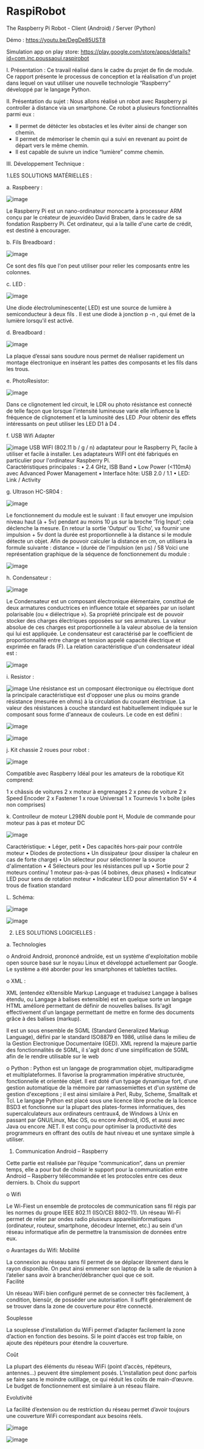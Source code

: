 # RaspiRobot
The Raspberry Pi Robot - Client (Android) / Server (Python)

Démo : https://youtu.be/DegDe85UST8 

Simulation app on play store:
https://play.google.com/store/apps/details?id=com.inc.poussaoui.raspirobot

I.	Présentation : 
  Ce travail réalisé dans le cadre du projet de fin de module.  
Ce rapport présente le processus de conception et la réalisation d'un projet dans lequel on vaut utiliser une nouvelle technologie  “Raspberry” développé par le langage Python. 
 
 
II.	Présentation du sujet :
Nous allons réalisé un robot avec Raspberry pi controller à distance via un smartphone. 
Ce robot a plusieurs fonctionnalités parmi eux : 
-	Il permet de détécter les obstacles et les éviter ainsi de changer son chemin. 
-	Il permet de mémoriser le chemin qui a suivi en revenant au point de départ vers le même chemin. 
-	Il est capable de suivre un indice “lumière” comme chemin. 
 
 
 
III.	Développement Technique : 
 
1.LES SOLUTIONS MATÉRIELLES : 
 
a.	Raspbeery : 


![image](https://cloud.githubusercontent.com/assets/19296142/17629834/7224f076-60b4-11e6-9aa1-42dcce4b4d51.png)

Le Raspberry Pi est un nano-ordinateur monocarte à processeur ARM conçu par le créateur de jeuxvidéo David Braben, dans le cadre de sa fondation Raspberry Pi. Cet ordinateur, qui a la taille d'une carte de crédit, est destiné à encourager. 
        
b.	Fils Breadboard : 
  
 ![image](https://cloud.githubusercontent.com/assets/19296142/17629875/abb29d0c-60b4-11e6-8aba-6f11493df194.png)

Ce sont des fils que l'on peut utiliser pour relier les composants entre les colonnes. 
 
 
c.	LED : 
 
  
 ![image](https://cloud.githubusercontent.com/assets/19296142/17629888/b8981cf4-60b4-11e6-9afe-82b3302d407b.png)

Une diode électroluminescente( LED) est une source de lumière à semiconducteur à deux fils . Il est une diode à jonction p -n , qui émet de la lumière lorsqu'il est activé. 
 
d.	Breadboard : 
  
 ![image](https://cloud.githubusercontent.com/assets/19296142/17629906/c505a1aa-60b4-11e6-9687-e0205442b04c.png)

La plaque d’essai sans soudure nous permet de réaliser rapidement un montage électronique en insérant les pattes des composants et les fils dans les trous. 
 
e.	PhotoResistor: 
 
![image](https://cloud.githubusercontent.com/assets/19296142/17629915/d0f444ee-60b4-11e6-8749-f57128c23c1c.png)
	 
Dans ce clignotement led circuit, le LDR ou photo résistance est connecté de telle façon que lorsque l'intensité lumineuse varie elle influence la fréquence de clignotement et la luminosité des LED .Pour obtenir des effets intéressants on peut utiliser les LED D1 à D4 . 

f.	USB Wifi Adapter 
 
  ![image](https://cloud.githubusercontent.com/assets/19296142/17629930/e6e9e6dc-60b4-11e6-9527-e9aba1c5fd8e.png)
USB WIFI (802.11 b / g / n) adaptateur pour le Raspberry Pi, facile à utiliser et facile à installer. Les adaptateurs WIFI ont été fabriqués en particulier pour l'ordinateur Raspberry Pi.  
Caractéristiques principales : 
•	2.4 GHz, ISB Band 
•	Low Power (<110mA) avec Advanced Power Management 
•	Interface hôte: USB 2.0 / 1.1 
•	LED: Link / Activity 
 
 
g.	Ultrason HC-SR04 : 
  
  ![image](https://cloud.githubusercontent.com/assets/19296142/17629993/4d7820e4-60b5-11e6-901d-dc411664be37.png)

Le fonctionnement du module est le suivant : 
Il faut envoyer une impulsion niveau haut (à + 5v) pendant au moins 10 µs sur la broche ‘Trig Input’; cela déclenche la mesure. En retour la sortie ‘Output’ ou ‘Echo’, va fournir une impulsion + 5v dont la durée est proportionnelle à la distance si le module détecte un objet. Afin de pouvoir calculer la distance en cm, on utilisera la formule suivante : distance = (durée de l’impulsion (en µs) / 58 
Voici une représentation graphique de la séquence de fonctionnement du module : 
   
   ![image](https://cloud.githubusercontent.com/assets/19296142/17630001/5d64d7ea-60b5-11e6-9272-de6eea2a3bf7.png)
   
h.	Condensateur : 
 
 
 ![image](https://cloud.githubusercontent.com/assets/19296142/17630013/6bd67c5c-60b5-11e6-89a2-6a38a65db54b.png)

Le Condensateur est un composant électronique élémentaire, constitué de deux armatures conductrices en influence totale et séparées par un isolant polarisable (ou « diélectrique »). Sa propriété principale est de pouvoir stocker des charges électriques opposées sur ses armatures. La valeur absolue de ces charges est proportionnelle à la valeur absolue de la tension qui lui est appliquée. Le condensateur est caractérisé par le coefficient de proportionnalité entre charge et tension appelé capacité électrique et exprimée en farads (F). La relation caractéristique d'un condensateur idéal est : 
  
 ![image](https://cloud.githubusercontent.com/assets/19296142/17630026/78634b8a-60b5-11e6-8488-37866651151e.png)

i.	Resistor : 
  
 ![image](https://cloud.githubusercontent.com/assets/19296142/17630039/806d290e-60b5-11e6-8b48-a1b99ef57377.png)
Une résistance est un composant électronique ou électrique dont la principale caractéristique est d'opposer une plus ou moins grande résistance (mesurée en ohms) à la circulation du courant électrique. 
La valeur des résistances à couche standard est habituellement indiquée sur le composant sous forme d'anneaux de couleurs. Le code en est défini : 

 ![image](https://cloud.githubusercontent.com/assets/19296142/17630059/8e113302-60b5-11e6-8cad-bcbfb856037d.png)

  ![image](https://cloud.githubusercontent.com/assets/19296142/17630073/97b3445e-60b5-11e6-9fe8-df435f60172a.png)

j.      Kit chassie 2 roues pour robot :

![image](https://cloud.githubusercontent.com/assets/19296142/17630086/a478ba70-60b5-11e6-8297-966ab97c02f6.png)

Compatible avec Raspberry Idéal pour les amateurs de la robotique 
Kit comprend: 
 
1	x châssis de voitures 
2	x moteur à engrenages 
2 x pneu de voiture 
2 x Speed Encoder 
2 x Fastener 
1 x roue Universal 
1 x Tournevis 
1 x boîte (piles non comprises) 

k.      Controlleur de moteur 
L298N double pont H, Module de commande pour moteur pas à pas et moteur DC 
  
  ![image](https://cloud.githubusercontent.com/assets/19296142/17630192/31f02c26-60b6-11e6-93dc-3b89077c206d.png)


Caractéristique: 
•	Léger, petit 
•	Des capacités hors-pair pour contrôle moteur 
•	Diodes de protections 
•	Un dissipateur (pour dissiper la chaleur en cas de forte charge) 
•	Un sélecteur pour sélectionner la source d'alimentation 
•	4 Sélecteurs pour les résistances pull up 
•	Sortie pour 2 moteurs continu/ 1 moteur pas-à-pas (4 bobines, deux phases) 
•	Indicateur LED pour sens de rotation moteur 
•	Indicateur LED pour alimentation 5V 
•	4 trous de fixation standard 


L.	Schéma:

![image](https://cloud.githubusercontent.com/assets/19296142/17638961/1c953f62-60e6-11e6-920d-55e5e90dd9c7.png)


![image](https://cloud.githubusercontent.com/assets/19296142/17638962/28fccd2e-60e6-11e6-91c7-c3e241d5835d.png)


2.	LES SOLUTIONS LOGICIELLES : 

a.	Technologies  
 
o	Android 
Android, prononcé androïde, est un système d'exploitation mobile open source  basé sur le noyau Linux et développé actuellement par Google. Le système a été aborder pour les smartphones et tablettes tactiles. 
 
o	XML : 
 
XML (entendez eXtensible Markup Language et traduisez Langage à balises étendu, ou Langage à balises extensible) est en quelque sorte un langage HTML amélioré permettant de définir de nouvelles balises. Ils'agit effectivement d'un langage permettant de mettre en forme des documents grâce à des balises (markup). 
 
Il est un sous ensemble de SGML (Standard Generalized Markup 
Language), défini par le standard ISO8879 en 1986, utilisé dans le milieu de la Gestion Electronique Documentaire (GED). XML reprend la majeure partie des fonctionnalités de SGML, il s'agit donc d'une simplification de SGML afin de le rendre utilisable sur le web 
 
o	Python : 
Python est un langage de programmation objet, multiparadigme et multiplateformes. Il favorise la programmation impérative structurée, fonctionnelle et orientée objet. Il est doté d'un typage dynamique fort, d'une gestion automatique de la mémoire par ramassemiettes et d'un système de gestion d'exceptions ; il est ainsi similaire à Perl, Ruby, Scheme, Smalltalk et Tcl. 
Le langage Python est placé sous une licence libre proche de la licence BSD3 et fonctionne sur la plupart des plates-formes informatiques, des supercalculateurs aux ordinateurs centraux4, de Windows à Unix en passant par GNU/Linux, Mac OS, ou encore Android, iOS, et aussi avec Java ou encore .NET. Il est conçu pour optimiser la productivité des programmeurs en offrant des outils de haut niveau et une syntaxe simple à utiliser. 


1. Communication Android – Raspberry 
 
Cette partie est réalisée par l’équipe “communication”, dans un premier temps, elle a pour but de choisir le support pour la communication entre Android – Raspberry télécommandée et les protocoles entre ces deux derniers. 
b.	Choix du support 
 
o	Wifi 
 
Le Wi-Fiest un ensemble de protocoles de communication sans fil régis par les normes du groupe IEEE 802.11 (ISO/CEI 8802-11). Un réseau Wi-Fi permet de relier par ondes radio 
plusieurs appareilsinformatiques (ordinateur, routeur, smartphone, décodeur Internet, etc.) au sein d'un réseau informatique afin de permettre la transmission de données entre eux. 
 
o	Avantages du Wifi: 
Mobilité  
 
La connexion au réseau sans fil permet de se déplacer librement dans le rayon disponible. On peut ainsi emmener son laptop de la salle de réunion à l’atelier sans avoir à brancher/débrancher quoi que ce soit.   
Facilité  
 
Un réseau WiFi bien configuré permet de se connecter très facilement, à condition, biensûr, de posséder une autorisation. Il suffit généralement de se trouver dans la zone de couverture pour être connecté.  
 
Souplesse  
 
La souplesse d’installation du WiFi permet d’adapter facilement la zone d’action en fonction des besoins. Si le point d’accès est trop faible, on ajoute des répéteurs pour étendre la couverture.  
 
Coût  
 
La plupart des éléments du réseau WiFi (point d’accès, répéteurs, antennes…) peuvent être simplement posés. L’installation peut donc parfois se faire sans le moindre outillage, ce qui réduit les coûts de main-d’œuvre. Le budget de fonctionnement est similaire à un réseau filaire.  
 
Evolutivité  
 
La facilité d’extension ou de restriction du réseau permet d’avoir toujours une couverture WiFi correspondant aux besoins réels. 

![image](https://cloud.githubusercontent.com/assets/19296142/17639035/cade9230-60e6-11e6-94cb-b79abfbad61d.png)

![image](https://cloud.githubusercontent.com/assets/19296142/17639029/c114cfd0-60e6-11e6-891a-9b7dcf5ae72c.png)
